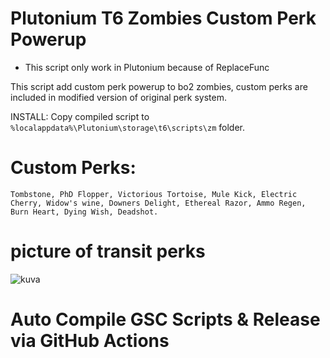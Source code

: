 # Plutonium T6 Zombies Custom Perk Powerup

* This script only work in Plutonium because of ReplaceFunc

This script add custom perk powerup to bo2 zombies, custom perks are included in modified version of original perk system.

INSTALL: Copy compiled script to ```%localappdata%\Plutonium\storage\t6\scripts\zm``` folder.

# Custom Perks:
```
Tombstone, PhD Flopper, Victorious Tortoise, Mule Kick, Electric Cherry, Widow's wine, Downers Delight, Ethereal Razor, Ammo Regen, Burn Heart, Dying Wish, Deadshot.
```
# picture of transit perks
![kuva](https://user-images.githubusercontent.com/77815199/167287865-8a970f62-2e3f-4913-ad97-09fbb1461532.png)


# Auto Compile GSC Scripts & Release via GitHub Actions

